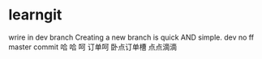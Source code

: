 # learngit
wrire in dev branch
Creating a new branch is quick AND simple.
dev no ff
master    commit
哈    哈
呵  订单呵
卧点订单槽
点点滴滴
